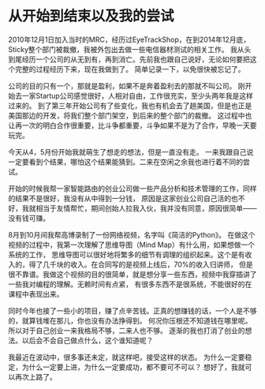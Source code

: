 从开始到结束以及我的尝试
===

2010年12月1日加入当时的MRC，经历过EyeTrackShop，在到2014年12月底，Sticky整个部门被裁撤，我被外包出去做一些电信器材测试的相关工作。
我从头到尾经历一个公司的从无到有，再到消亡。先前我也跟自己说好，无论如何要把这个完整的过程经历下来，现在我做到了。
简单记录一下，以免很快被忘记了。

公司的目的只有一个，那就是盈利，如果不是奔着盈利去的那就不叫公司。
刚开始去一家Startup公司感觉很好，人相对自由，工作很充实，至少头两年我是这样过来的。
到了第三年开始公司有了些变化，我也有机会去了趟美国，但是也正是美国那边的开发，将我们整个部门架空，到后来的整个部门的裁撤。
这过程中也让再一次的明白合作很重要，比斗争都重要，斗争如果不是为了合作，早晚一天要玩完。

今天从4，5月份开始我就萌生了想走的想法，但是一直没有走。
一来我跟自己说一定要看到个结果，哪怕这个结果能猜到。二来在空闲之余我也进行着不同的尝试。

开始的时候我帮一家智能路由的创业公司做一些产品分析和技术管理的工作，同样的结果不是很好，我没有从中得到一分钱，
原因是这家创业公司自己活的也不好，我就相当于友情帮忙，期间创始人拉我入伙，我并没有同意，原因很简单——没有钱可赚。

8月到10月间我帮高博录制了一份网络视频，名字叫《简洁的Python》。
在做这个视频的过程中，我第一次理解了思维导图（Mind Map）有什么用，如果想做一个系统的工作，
思维导图可以很好地将繁多的细节有调理的组织起来。这个是有收入的，得了几千块的收入。在合同写的是视频上线后，70%的收入归讲师，
但是很不靠谱。我做这个视频的目的很简单，就是想分享一些东西，视频中我穿插讲了一些我对编程的理解。无赖时间有点紧，
有很多东西不是很系统，不能很好的在课程中表现出来。

同时今年也接了一些小的项目，赚了点辛苦钱。正真的想赚钱的话，一个人是不够的，就算钱堆在那儿，你也没有办法挣得到。
何况你压根还不知道钱在哪里呢。所以对于自己创业一来我格局不够，二来人也不够。
逐渐的我也打消了创业的想法。以后会不会自己做点什么，这个谁知道呢？

我最近在波动中，很多事还未定，就这样吧，接受这样的状态。
为什么一定要稳定，为什么一定要上进，为什么一定要成功，都不要可不可以？
想好了，我就可以再次上路了。
